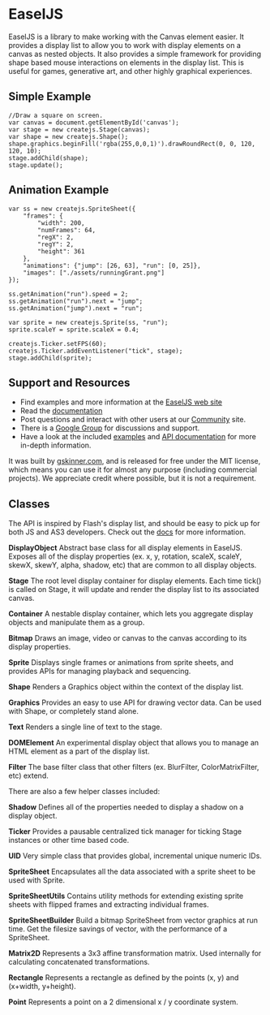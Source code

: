 # EaselJS
EaselJS is a library to make working with the Canvas element easier. It provides a display list to allow you to work with display elements on a canvas as nested objects. It also provides a simple framework for providing shape based mouse interactions on elements in the display list. This is useful for games, generative art, and other highly graphical experiences.

## Simple Example

	//Draw a square on screen.
	var canvas = document.getElementById('canvas');
	var stage = new createjs.Stage(canvas);
	var shape = new createjs.Shape();
	shape.graphics.beginFill('rgba(255,0,0,1)').drawRoundRect(0, 0, 120, 120, 10);
	stage.addChild(shape);
	stage.update();

## Animation Example
	var ss = new createjs.SpriteSheet({
		"frames": {
			"width": 200,
			"numFrames": 64,
			"regX": 2,
			"regY": 2,
			"height": 361
		},
		"animations": {"jump": [26, 63], "run": [0, 25]},
		"images": ["./assets/runningGrant.png"]
	});
	
	ss.getAnimation("run").speed = 2;
	ss.getAnimation("run").next = "jump";
	ss.getAnimation("jump").next = "run";
	
	var sprite = new createjs.Sprite(ss, "run");
	sprite.scaleY = sprite.scaleX = 0.4;
	
	createjs.Ticker.setFPS(60);
	createjs.Ticker.addEventListener("tick", stage);
	stage.addChild(sprite);


## Support and Resources
* Find examples and more information at the [EaselJS web site](http://easeljs.com/)
* Read the [documentation](http://createjs.com/Docs/EaselJS)
* Post questions and interact with other users at our [Community](http://community.createjs.com) site.
* There is a [Google Group](http://groups.google.com/group/createjs-discussion) for discussions and support.
* Have a look at the included [examples](https://github.com/CreateJS/EaselJS/tree/master/examples) and [API documentation](http://createjs.com/Docs/EaselJS/) for more in-depth information.

It was built by [gskinner.com](http://www.gskinner.com), and is released for free under the MIT license, which means you
can use it for almost any purpose (including commercial projects). We appreciate credit where possible, but it is not a requirement.


## Classes

The API is inspired by Flash's display list, and should be easy to pick up for both JS and AS3 developers. Check out the [docs](http://createjs.com/Docs/EaselJS/) for more information.

**DisplayObject**
Abstract base class for all display elements in EaselJS. Exposes all of the display properties (ex. x, y, rotation, scaleX, scaleY, skewX, skewY, alpha, shadow, etc) that are common to all display objects.

**Stage**
The root level display container for display elements. Each time tick() is called on Stage, it will update and render the display list to its associated canvas.

**Container**
A nestable display container, which lets you aggregate display objects and manipulate them as a group.

**Bitmap**
Draws an image, video or canvas to the canvas according to its display properties.

**Sprite**
Displays single frames or animations from sprite sheets, and provides APIs for managing playback and sequencing.

**Shape**
Renders a Graphics object within the context of the display list.

**Graphics**
Provides an easy to use API for drawing vector data. Can be used with Shape, or completely stand alone.

**Text**
Renders a single line of text to the stage.

**DOMElement**
An experimental display object that allows you to manage an HTML element as a part of the display list.

**Filter**
The base filter class that other filters (ex. BlurFilter, ColorMatrixFilter, etc) extend.


There are also a few helper classes included:

**Shadow**
Defines all of the properties needed to display a shadow on a display object.

**Ticker**
Provides a pausable centralized tick manager for ticking Stage instances or other time based code.

**UID**
Very simple class that provides global, incremental unique numeric IDs.

**SpriteSheet**
Encapsulates all the data associated with a sprite sheet to be used with Sprite.

**SpriteSheetUtils**
Contains utility methods for extending existing sprite sheets with flipped frames and extracting individual frames.

**SpriteSheetBuilder**
Build a bitmap SpriteSheet from vector graphics at run time. Get the filesize savings of vector, with the performance
of a SpriteSheet.

**Matrix2D**
Represents a 3x3 affine transformation matrix. Used internally for calculating concatenated transformations.

**Rectangle**
Represents a rectangle as defined by the points (x, y) and (x+width, y+height).

**Point**
Represents a point on a 2 dimensional x / y coordinate system.
